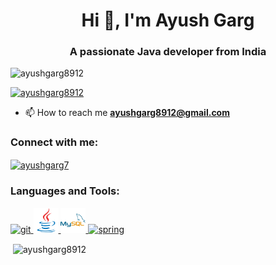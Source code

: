 <h1 align="center">Hi 👋, I'm Ayush Garg</h1>
<h3 align="center">A passionate Java developer from India</h3>

<p align="left"> <img src="https://komarev.com/ghpvc/?username=ayushgarg8912&label=Profile%20views&color=0e75b6&style=flat" alt="ayushgarg8912" /> </p>

<p align="left"> <a href="https://github.com/ryo-ma/github-profile-trophy"><img src="https://github-profile-trophy.vercel.app/?username=ayushgarg8912" alt="ayushgarg8912" /></a> </p>

- 📫 How to reach me **ayushgarg8912@gmail.com**

<h3 align="left">Connect with me:</h3>
<p align="left">
<a href="https://linkedin.com/in/ayushgarg7" target="blank"><img align="center" src="https://raw.githubusercontent.com/rahuldkjain/github-profile-readme-generator/master/src/images/icons/Social/linked-in-alt.svg" alt="ayushgarg7" height="30" width="40" /></a>
</p>

<h3 align="left">Languages and Tools:</h3>
<p align="left"> <a href="https://git-scm.com/" target="_blank" rel="noreferrer"> <img src="https://www.vectorlogo.zone/logos/git-scm/git-scm-icon.svg" alt="git" width="40" height="40"/> </a> <a href="https://www.java.com" target="_blank" rel="noreferrer"> <img src="https://raw.githubusercontent.com/devicons/devicon/master/icons/java/java-original.svg" alt="java" width="40" height="40"/> </a> <a href="https://www.mysql.com/" target="_blank" rel="noreferrer"> <img src="https://raw.githubusercontent.com/devicons/devicon/master/icons/mysql/mysql-original-wordmark.svg" alt="mysql" width="40" height="40"/> </a> <a href="https://spring.io/" target="_blank" rel="noreferrer"> <img src="https://www.vectorlogo.zone/logos/springio/springio-icon.svg" alt="spring" width="40" height="40"/> </a> </p>

<p>&nbsp;<img align="center" src="https://github-readme-stats.vercel.app/api?username=ayushgarg8912&show_icons=true&locale=en" alt="ayushgarg8912" /></p>
